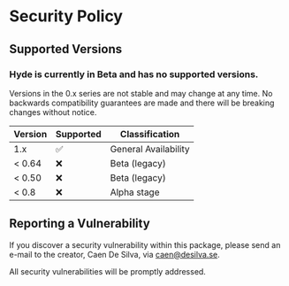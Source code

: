 # Security Policy

## Supported Versions

### Hyde is currently in Beta and has no supported versions.

Versions in the 0.x series are not stable and may change at any time.
No backwards compatibility guarantees are made and there will be breaking changes without notice.

| Version | Supported          | Classification       |
|---------|--------------------|----------------------|
| 1.x     | :white_check_mark: | General Availability |
| < 0.64  | :x:                | Beta (legacy)        |
| < 0.50  | :x:                | Beta (legacy)        |
| < 0.8   | :x:                | Alpha stage          |


<!-- 
| 5.1.x   | :white_check_mark: |
| 5.0.x   | :x:                |
| 4.0.x   | :white_check_mark: |
| < 4.0   | :x:                | -->


## Reporting a Vulnerability

If you discover a security vulnerability within this package, please send an e-mail to the creator, Caen De Silva, via caen@desilva.se.

All security vulnerabilities will be promptly addressed.
